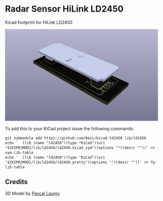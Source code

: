 Radar Sensor HiLink LD2450
==========================

Kicad footprint for HiLink LD2450

![](screenshot.png)

To add this to your KiCad project issue the following commands:

    git submodule add https://github.com/besi/kicad-ld2450 lib/ld2450
    echo '  (lib (name "ld2450")(type "KiCad")(uri "${KIPRJMOD}/lib/ld2450/ld2450.kicad_sym")(options "")(descr ""))' >> sym-lib-table
    echo '  (lib (name "ld2450")(type "KiCad")(uri "${KIPRJMOD}/lib/ld2450/ld2450.pretty")(options "")(descr ""))' >> fp-lib-table


## Credits

3D Model by [Pascal Laurey](https://grabcad.com/library/radar-sensor-module-hlk-ld2450-human-presence-motion-1)

